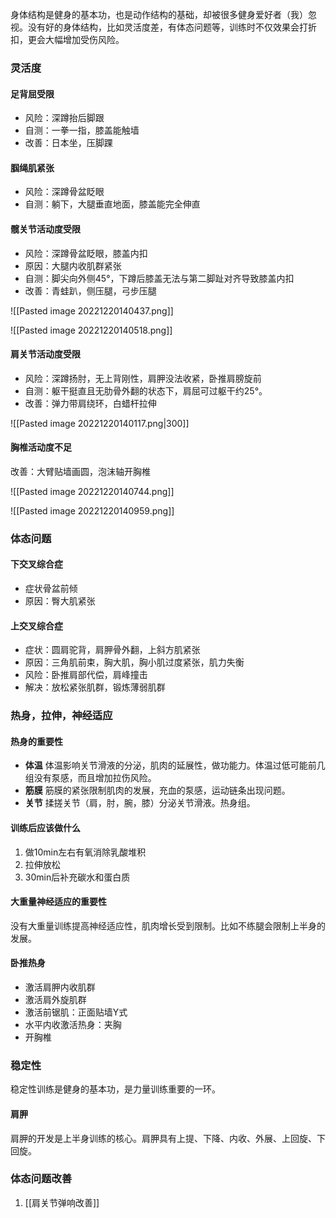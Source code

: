  身体结构是健身的基本功，也是动作结构的基础，却被很多健身爱好者（我）忽视。没有好的身体结构，比如灵活度差，有体态问题等，训练时不仅效果会打折扣，更会大幅增加受伤风险。

### 灵活度

#### 足背屈受限

* 风险：深蹲抬后脚跟
* 自测：一拳一指，膝盖能触墙
* 改善：日本坐，压脚踝

#### 腘绳肌紧张

* 风险：深蹲骨盆眨眼
* 自测：躺下，大腿垂直地面，膝盖能完全伸直

#### 髋关节活动度受限

* 风险：深蹲骨盆眨眼，膝盖内扣
* 原因：大腿内收肌群紧张
* 自测：脚尖向外侧45°，下蹲后膝盖无法与第二脚趾对齐导致膝盖内扣
* 改善：青蛙趴，侧压腿，弓步压腿 

![[Pasted image 20221220140437.png]]

![[Pasted image 20221220140518.png]]

#### 肩关节活动度受限

* 风险：深蹲扬肘，无上背刚性，肩胛没法收紧，卧推肩膀旋前
* 自测：躯干挺直且无肋骨外翻的状态下，肩屈可过躯干约25°。
* 改善：弹力带肩绕环，白蜡杆拉伸

![[Pasted image 20221220140117.png|300]]

#### 胸椎活动度不足

改善：大臂贴墙画圆，泡沫轴开胸椎

![[Pasted image 20221220140744.png]]

![[Pasted image 20221220140959.png]]

### 体态问题

#### 下交叉综合症

* 症状骨盆前倾
* 原因：臀大肌紧张

#### 上交叉综合症

* 症状：圆肩驼背，肩胛骨外翻，上斜方肌紧张
* 原因：三角肌前束，胸大肌，胸小肌过度紧张，肌力失衡
* 风险：卧推肩部代偿，肩峰撞击
* 解决：放松紧张肌群，锻炼薄弱肌群

### 热身，拉伸，神经适应

#### 热身的重要性

* **体温** 体温影响关节滑液的分泌，肌肉的延展性，做功能力。体温过低可能前几组没有泵感，而且增加拉伤风险。
* **筋膜** 筋膜的紧张限制肌肉的发展，充血的泵感，运动链条出现问题。
* **关节** 揉搓关节（肩，肘，腕，膝）分泌关节滑液。热身组。

#### 训练后应该做什么

1. 做10min左右有氧消除乳酸堆积
2. 拉伸放松
3. 30min后补充碳水和蛋白质

#### 大重量神经适应的重要性

没有大重量训练提高神经适应性，肌肉增长受到限制。比如不练腿会限制上半身的发展。

#### 卧推热身

* 激活肩胛内收肌群
* 激活肩外旋肌群
* 激活前锯肌：正面贴墙Y式
* 水平内收激活热身：夹胸
* 开胸椎

### 稳定性

稳定性训练是健身的基本功，是力量训练重要的一环。

#### 肩胛

肩胛的开发是上半身训练的核心。肩胛具有上提、下降、内收、外展、上回旋、下回旋。

### 体态问题改善

1.  [[肩关节弹响改善]]
